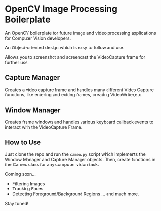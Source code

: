 # OpenCV Image Processing Boilerplate

An OpenCV boilerplate for future image and video processing applications for Computer Vision developers.

An Object-oriented design which is easy to follow and use.

Allows you to screenshot and screencast the VideoCapture frame for further use.

## Capture Manager

Creates a video capture frame and handles many different Video Capture functions, like entering and exiting frames, creating VideoWriter,etc.

## Window Manager

Creates frame windows and handles various keyboard callback events to interact with the VideoCapture Frame.

## How to Use

Just clone the repo and run the <code>cameo.py</code> script which implements the Window Manager and Capture Manager objects. 
Then, create functions in the Cameo class for any computer vision task.


Coming soon...
- Filtering Images
- Tracking Faces
- Detecting Foreground/Background Regions
... and much more.

Stay tuned!
